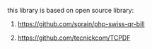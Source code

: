 this library is based on open source library:

1) https://github.com/sprain/php-swiss-qr-bill

2) https://github.com/tecnickcom/TCPDF
